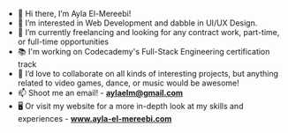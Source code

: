 - 👋 Hi there, I’m Ayla El-Mereebi!
- 👀 I’m interested in Web Development and dabble in UI/UX Design.
- 🌱 I’m currently freelancing and looking for any contract work, part-time, or full-time opportunities
- 📚 I'm working on Codecademy's Full-Stack Engineering certification track 
- 💞️ I’d love to collaborate on all kinds of interesting projects, but anything related to video games, dance, or music would be awesome!
- 📫 Shoot me an email! - **aylaelm@gmail.com**
- 🖥️ Or visit my website for a more in-depth look at my skills and experiences - **www.ayla-el-mereebi.com**


<!---
aylaelm/aylaelm is a ✨ special ✨ repository because its `README.md` (this file) appears on your GitHub profile.
You can click the Preview link to take a look at your changes.
--->
